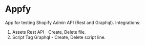 # Appfy
App for testing Shopify Admin API (Rest and Graphql). 
Integrations: 
1. Assets Rest API - Create, Delete file.
2. Script Tag Graphql - Create, Delete script line. 